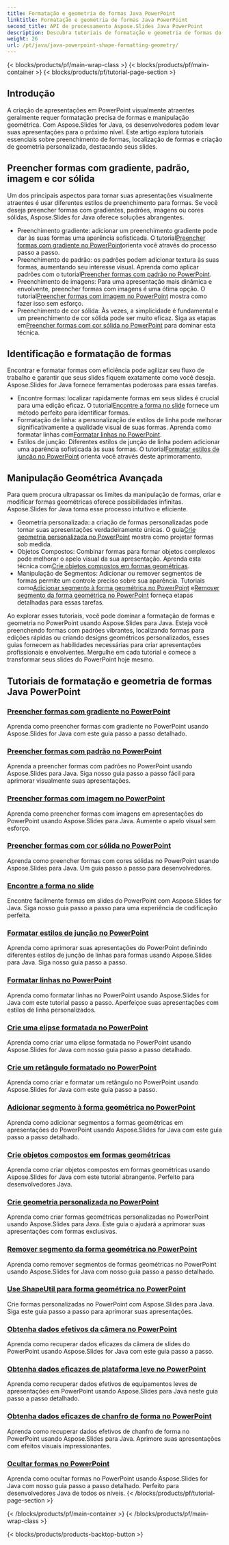 ```yaml
---
title: Formatação e geometria de formas Java PowerPoint
linktitle: Formatação e geometria de formas Java PowerPoint
second_title: API de processamento Aspose.Slides Java PowerPoint
description: Descubra tutoriais de formatação e geometria de formas do Java PowerPoint. Aprenda a preencher formas, encontrar formas e criar geometria personalizada com Aspose.Slides para Java.
weight: 26
url: /pt/java/java-powerpoint-shape-formatting-geometry/
---
```


{< blocks/products/pf/main-wrap-class >}
{< blocks/products/pf/main-container >}
{< blocks/products/pf/tutorial-page-section >}

## Introdução

A criação de apresentações em PowerPoint visualmente atraentes geralmente requer formatação precisa de formas e manipulação geométrica. Com Aspose.Slides for Java, os desenvolvedores podem levar suas apresentações para o próximo nível. Este artigo explora tutoriais essenciais sobre preenchimento de formas, localização de formas e criação de geometria personalizada, destacando seus slides.

## Preencher formas com gradiente, padrão, imagem e cor sólida

Um dos principais aspectos para tornar suas apresentações visualmente atraentes é usar diferentes estilos de preenchimento para formas. Se você deseja preencher formas com gradientes, padrões, imagens ou cores sólidas, Aspose.Slides for Java oferece soluções abrangentes. 

-  Preenchimento gradiente: adicionar um preenchimento gradiente pode dar às suas formas uma aparência sofisticada. O tutorial[Preencher formas com gradiente no PowerPoint](./fill-shapes-gradient-powerpoint/)orienta você através do processo passo a passo.
-  Preenchimento de padrão: os padrões podem adicionar textura às suas formas, aumentando seu interesse visual. Aprenda como aplicar padrões com o tutorial[Preencher formas com padrão no PowerPoint](./fill-shapes-pattern-powerpoint/).
-  Preenchimento de imagens: Para uma apresentação mais dinâmica e envolvente, preencher formas com imagens é uma ótima opção. O tutorial[Preencher formas com imagem no PowerPoint](./fill-shapes-picture-powerpoint/) mostra como fazer isso sem esforço.
-  Preenchimento de cor sólida: Às vezes, a simplicidade é fundamental e um preenchimento de cor sólida pode ser muito eficaz. Siga as etapas em[Preencher formas com cor sólida no PowerPoint](./fill-shapes-solid-color-powerpoint/) para dominar esta técnica.

## Identificação e formatação de formas

Encontrar e formatar formas com eficiência pode agilizar seu fluxo de trabalho e garantir que seus slides fiquem exatamente como você deseja. Aspose.Slides for Java fornece ferramentas poderosas para essas tarefas.

-  Encontre formas: localizar rapidamente formas em seus slides é crucial para uma edição eficaz. O tutorial[Encontre a forma no slide](./find-shape-slide-powerpoint/) fornece um método perfeito para identificar formas.
-  Formatação de linha: a personalização de estilos de linha pode melhorar significativamente a qualidade visual de suas formas. Aprenda como formatar linhas com[Formatar linhas no PowerPoint](./format-lines-powerpoint/).
-  Estilos de junção: Diferentes estilos de junção de linha podem adicionar uma aparência sofisticada às suas formas. O tutorial[Formatar estilos de junção no PowerPoint](./format-join-styles-powerpoint/) orienta você através deste aprimoramento.

## Manipulação Geométrica Avançada

Para quem procura ultrapassar os limites da manipulação de formas, criar e modificar formas geométricas oferece possibilidades infinitas. Aspose.Slides for Java torna esse processo intuitivo e eficiente.

-  Geometria personalizada: a criação de formas personalizadas pode tornar suas apresentações verdadeiramente únicas. O guia[Crie geometria personalizada no PowerPoint](./create-custom-geometry-powerpoint/) mostra como projetar formas sob medida.
-  Objetos Compostos: Combinar formas para formar objetos complexos pode melhorar o apelo visual da sua apresentação. Aprenda esta técnica com[Crie objetos compostos em formas geométricas](./create-composite-objects-geometry-shapes-powerpoint/).
-  Manipulação de Segmentos: Adicionar ou remover segmentos de formas permite um controle preciso sobre sua aparência. Tutoriais como[Adicionar segmento à forma geométrica no PowerPoint](./add-segment-geometry-shape-powerpoint/) e[Remover segmento da forma geométrica no PowerPoint](./remove-segment-geometry-shape-powerpoint/) forneça etapas detalhadas para essas tarefas.

Ao explorar esses tutoriais, você pode dominar a formatação de formas e geometria no PowerPoint usando Aspose.Slides para Java. Esteja você preenchendo formas com padrões vibrantes, localizando formas para edições rápidas ou criando designs geométricos personalizados, esses guias fornecem as habilidades necessárias para criar apresentações profissionais e envolventes. Mergulhe em cada tutorial e comece a transformar seus slides do PowerPoint hoje mesmo.
## Tutoriais de formatação e geometria de formas Java PowerPoint
### [Preencher formas com gradiente no PowerPoint](./fill-shapes-gradient-powerpoint/)
Aprenda como preencher formas com gradiente no PowerPoint usando Aspose.Slides for Java com este guia passo a passo detalhado.
### [Preencher formas com padrão no PowerPoint](./fill-shapes-pattern-powerpoint/)
Aprenda a preencher formas com padrões no PowerPoint usando Aspose.Slides para Java. Siga nosso guia passo a passo fácil para aprimorar visualmente suas apresentações.
### [Preencher formas com imagem no PowerPoint](./fill-shapes-picture-powerpoint/)
Aprenda como preencher formas com imagens em apresentações do PowerPoint usando Aspose.Slides para Java. Aumente o apelo visual sem esforço.
### [Preencher formas com cor sólida no PowerPoint](./fill-shapes-solid-color-powerpoint/)
Aprenda como preencher formas com cores sólidas no PowerPoint usando Aspose.Slides para Java. Um guia passo a passo para desenvolvedores.
### [Encontre a forma no slide](./find-shape-slide-powerpoint/)
Encontre facilmente formas em slides do PowerPoint com Aspose.Slides for Java. Siga nosso guia passo a passo para uma experiência de codificação perfeita.
### [Formatar estilos de junção no PowerPoint](./format-join-styles-powerpoint/)
Aprenda como aprimorar suas apresentações do PowerPoint definindo diferentes estilos de junção de linhas para formas usando Aspose.Slides para Java. Siga nosso guia passo a passo.
### [Formatar linhas no PowerPoint](./format-lines-powerpoint/)
Aprenda como formatar linhas no PowerPoint usando Aspose.Slides for Java com este tutorial passo a passo. Aperfeiçoe suas apresentações com estilos de linha personalizados.
### [Crie uma elipse formatada no PowerPoint](./create-formatted-ellipse-powerpoint/)
Aprenda como criar uma elipse formatada no PowerPoint usando Aspose.Slides for Java com nosso guia passo a passo detalhado.
### [Crie um retângulo formatado no PowerPoint](./create-formatted-rectangle-powerpoint/)
Aprenda como criar e formatar um retângulo no PowerPoint usando Aspose.Slides for Java com este guia passo a passo.
### [Adicionar segmento à forma geométrica no PowerPoint](./add-segment-geometry-shape-powerpoint/)
Aprenda como adicionar segmentos a formas geométricas em apresentações do PowerPoint usando Aspose.Slides for Java com este guia passo a passo detalhado.
### [Crie objetos compostos em formas geométricas](./create-composite-objects-geometry-shapes-powerpoint/)
Aprenda como criar objetos compostos em formas geométricas usando Aspose.Slides for Java com este tutorial abrangente. Perfeito para desenvolvedores Java.
### [Crie geometria personalizada no PowerPoint](./create-custom-geometry-powerpoint/)
Aprenda como criar formas geométricas personalizadas no PowerPoint usando Aspose.Slides para Java. Este guia o ajudará a aprimorar suas apresentações com formas exclusivas.
### [Remover segmento da forma geométrica no PowerPoint](./remove-segment-geometry-shape-powerpoint/)
Aprenda como remover segmentos de formas geométricas no PowerPoint usando Aspose.Slides for Java com nosso guia passo a passo detalhado.
### [Use ShapeUtil para forma geométrica no PowerPoint](./use-shapeutil-geometry-shape-powerpoint/)
Crie formas personalizadas no PowerPoint com Aspose.Slides para Java. Siga este guia passo a passo para aprimorar suas apresentações.
### [Obtenha dados efetivos da câmera no PowerPoint](./get-camera-effective-data-powerpoint/)
Aprenda como recuperar dados eficazes da câmera de slides do PowerPoint usando Aspose.Slides for Java com este guia passo a passo.
### [Obtenha dados eficazes de plataforma leve no PowerPoint](./get-light-rig-effective-data-powerpoint/)
Aprenda como recuperar dados efetivos de equipamentos leves de apresentações em PowerPoint usando Aspose.Slides para Java neste guia passo a passo detalhado.
### [Obtenha dados eficazes de chanfro de forma no PowerPoint](./get-shape-bevel-effective-data-powerpoint/)
Aprenda como recuperar dados efetivos de chanfro de forma no PowerPoint usando Aspose.Slides para Java. Aprimore suas apresentações com efeitos visuais impressionantes.
### [Ocultar formas no PowerPoint](./hide-shapes-powerpoint/)
Aprenda como ocultar formas no PowerPoint usando Aspose.Slides for Java com nosso guia passo a passo detalhado. Perfeito para desenvolvedores Java de todos os níveis.
{< /blocks/products/pf/tutorial-page-section >}

{< /blocks/products/pf/main-container >}
{< /blocks/products/pf/main-wrap-class >}

{< blocks/products/products-backtop-button >}
